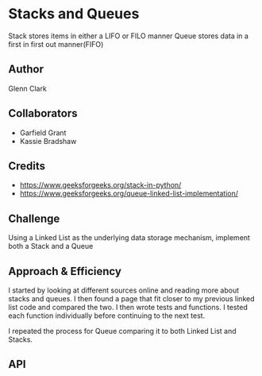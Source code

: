 # Stacks and Queues
Stack stores items in either a LIFO or FILO manner
Queue stores data in a first in first out manner(FIFO)

## Author
Glenn Clark

## Collaborators
- Garfield Grant
- Kassie Bradshaw

## Credits
- https://www.geeksforgeeks.org/stack-in-python/
- https://www.geeksforgeeks.org/queue-linked-list-implementation/

## Challenge
Using a Linked List as the underlying data storage mechanism, implement both a Stack and a Queue

## Approach & Efficiency
I started by looking at different sources online and reading more about stacks and queues.
I then found a page that fit closer to my previous linked list code and compared the two.
I then wrote tests and functions.
I tested each function individually before continuing to the next test.

I repeated the process for Queue comparing it to both Linked List and Stacks.

## API
<!-- Description of each method publicly available to your Stack and Queue-->
